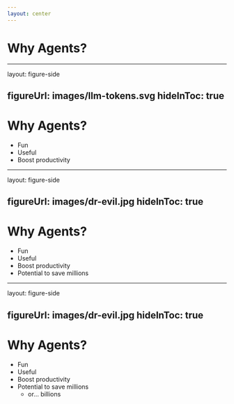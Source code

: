 ```yaml
---
layout: center
---
```


# Why Agents?

<!--
Why not?
-->

---
layout: figure-side

figureUrl: images/llm-tokens.svg
hideInToc: true
---

# Why Agents?

<v-clicks>

- Fun
- Useful
- Boost productivity

</v-clicks>

---
layout: figure-side

figureUrl: images/dr-evil.jpg
hideInToc: true
---

# Why Agents?

- Fun
- Useful
- Boost productivity
- Potential to save millions

---
layout: figure-side

figureUrl: images/dr-evil.jpg
hideInToc: true
---

# Why Agents?

- Fun
- Useful
- Boost productivity
- Potential to save millions
    - or... billions
